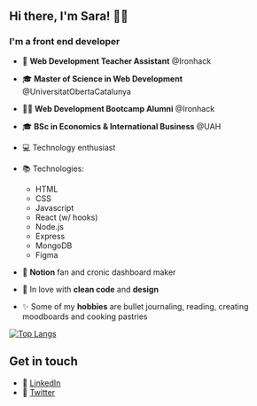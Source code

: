 ## Hi there, I'm Sara! 👋🏼

### I'm a front end developer

-   🍎 **Web Development Teacher Assistant** @Ironhack 
-   🎓 **Master of Science in Web Development** @UniversitatObertaCatalunya
-   👩‍💻 **Web Development Bootcamp Alumni** @Ironhack
-   🎓 **BSc in Economics & International Business** @UAH
-   💻 Technology enthusiast
-   📚 Technologies:

    -   HTML
    -   CSS
    -   Javascript
    -   React (w/ hooks)
    -   Node.js
    -   Express
    -   MongoDB
    -   Figma

-   💖 **Notion** fan and cronic dashboard maker
-   🌻 In love with **clean code** and **design** 
-   ✨ Some of my **hobbies** are bullet journaling, reading, creating moodboards and cooking pastries

[![Top Langs](https://github-readme-stats.vercel.app/api/top-langs/?username=saramansori&layout=compact)](https://github.com/saramansori/github-readme-stats)

## Get in touch

-   🔗 [LinkedIn](https://linkedin.com/in/saramansori)
-   🔗 [Twitter](https://twitter.com/saralovelace_)


<!--
**SaraMansori/SaraMansori** is a ✨ _special_  repository because its `README.md` (this file) appears on your GitHub profile.
